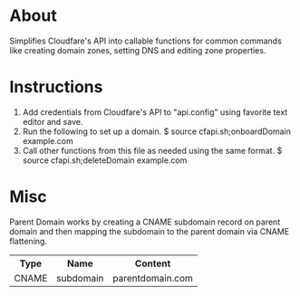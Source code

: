 # About
Simplifies Cloudfare's API into callable functions for common commands like creating domain zones, setting DNS and editing zone properties.
# Instructions
1. Add credentials from Cloudfare's API to "api.config" using favorite text editor and save.
2. Run the following to set up a domain. 
    $ source cfapi.sh;onboardDomain example.com
3. Call other functions from this file as needed using the same format.
    $ source cfapi.sh;deleteDomain example.com
# Misc
Parent Domain works by creating a CNAME subdomain record on parent domain and then mapping the subdomain to the parent domain via CNAME flattening.
<table>
    <tr>
        <th>Type</th>
        <th>Name</th>
        <th>Content</th>
    </tr>
    <tr>
        <td>CNAME</td>
        <td>subdomain</td>
        <td>parentdomain.com</td>
    </tr>
</table>